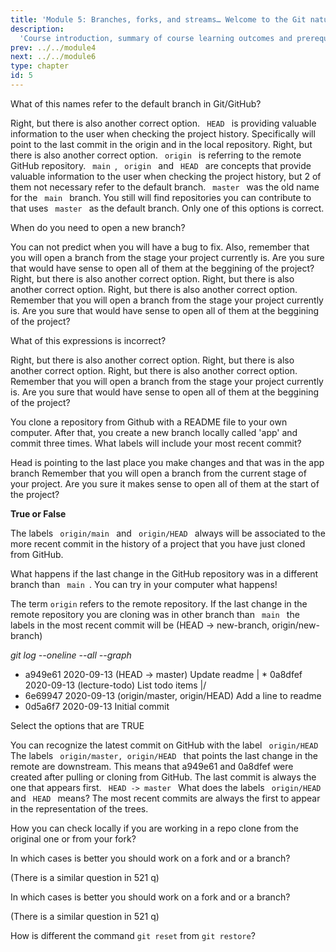 ```yaml
---
title: 'Module 5: Branches, forks, and streams… Welcome to the Git nature walk!'
description:
  'Course introduction, summary of course learning outcomes and prerequisite validation.' 
prev: ../../module4
next: ../../module6
type: chapter
id: 5
---
```


<exercise id="1" title="Branches" type="slides,video">

<slides source="module5/module5_01" shot="0" start="0:002" end="3:40">
</slides>

</exercise>

<exercise id='2' title="Branches">

What of this names refer to the default branch in Git/GitHub?

<choice>
<opt text='<code> master </code>'>
Right, but there is also another correct option.
</opt>
<opt text='<code> HEAD </code>'>
<code> HEAD </code> is providing valuable information to the user when checking the project history. Specifically will point to the last commit in the origin and in the local repository.
</opt>
<opt text='<code> main </code>'>
Right, but there is also another correct option.
</opt>
<opt text='<code> origin </code>'>
<code> origin </code> is referring to the remote GitHub repository.
</opt>
<opt text='2, 3 and 4 are correct'>
<code> main </code>, <code> origin </code> and <code> HEAD </code> are concepts that provide valuable information to the user when checking the project history, but 2 of them not necessary refer to the default branch.
</opt>
<opt text='1 and 3 are correct' correct='true'>
<code> master </code> was the old name for the <code> main </code> branch. You still will find repositories you can contribute to that uses <code> master </code> as the default branch.
</opt>
<opt text='2 and 3 are correct' >
Only one of this options is correct.
</opt>
</choice>

When do you need to open a new branch?

<choice>
<opt text='It is the first thing you should do after you start a project. You open a branch for all the features you are planning to add to your code' >
You can not predict when you will have a bug to fix. Also, remember that you will open a branch from the stage your project currently is. Are you sure that would have sense to open all of them at the beggining of the project?   
</opt>
<opt text='When you want to make a change that can break the code in the <code> main </code> branch'>
Right, but there is also another correct option.
</opt>
<opt text='You can create a branch when you decide to add a new feature'>
Right, but there is also another correct option.
</opt>
<opt text='You can create a branch to fix a bug, and then merge it to <code> main </code> '>
Right, but there is also another correct option.
</opt>
<opt text='All are correct '>
Remember that you will open a branch from the stage your project currently is. Are you sure that would have sense to open all of them at the beggining of the project?   
</opt>
<opt text='2, 3 and 4 are correct' correct='true'>
</opt>
</choice>

What of this expressions is incorrect?

<choice>
<opt text='When you want to make a change that can break the code in the <code> main </code> branch'>
Right, but there is also another correct option.
</opt>
<opt text='You can create a branch when you decide to work on a new feature, even if later you decide not to merge it in the <code> main </code> branch'>
Right, but there is also another correct option.
</opt>
<opt text='You can create a branch to fix a bug, and then merge it to <code> main </code> '>
Right, but there is also another correct option.
</opt>
<opt text='All are correct'>
Remember that you will open a branch from the stage your project currently is. Are you sure that would have sense to open all of them at the beggining of the project?   
</opt>
<opt text='2, 3 and 4 are correct' correct='true'>
</opt>
</choice>


You clone a repository from Github with a README file to your own computer. After that, you create a new branch locally called 'app' and commit three times. What labels will include your most recent commit? 

<choice>
<opt text='<code>origin/HEAD</code> and <code>origin/main</code>'>

</opt>
<opt text='<code> HEAD -> app </code> ' correct='true'>
Head is pointing to the last place you make changes and that was in the app branch
</opt>
<opt text='<code> main </code>'>

</opt>
<opt text=' <code> HEAD -> main </code>'>
Remember that you will open a branch from the current stage of your project. Are you sure it makes sense to open all of them at the start of the project?  
</opt>
<opt text='<code> app </code>'>
</opt>
</choice>


</exercise>

<exercise id='3' title="What is the relationship between the branches?"  type='slides, video'>
<slides source='module5/module5_02' shot='0' start='3:42' end='4:35'> </slides>
</exercise>

<exercise id='4' title='Observing the trees'>

**True or False**

The labels <code> origin/main </code> and <code> origin/HEAD </code> always will be associated to the more recent commit in the history of a project that you have just cloned from GitHub.

<choice>
<opt text='True'>
What happens if the last change in the GitHub repository was in a different branch than <code> main </code>. You can try in your computer what happens!
</opt>
<opt text='False'  correct='true' >

The term `origin` refers to the remote repository. If the last change in the remote repository you are cloning was in other branch than <code> main </code> the labels in the most recent commit will be (HEAD -> new-branch, origin/new-branch)

</opt>
</choice>

*git log --oneline --all --graph*

* a949e61 2020-09-13 (HEAD -> master) Update readme
| * 0a8dfef 2020-09-13 (lecture-todo) List todo items
|/
* 6e69947 2020-09-13 (origin/master, origin/HEAD) Add a line to readme
* 0d5a6f7 2020-09-13 Initial commit

Select the options that are TRUE

<choice>
<opt text='The most recent commit on GitHub was performed in the master branch'>
You can recognize the latest commit on GitHub with the label <code> origin/HEAD </code>
</opt>
<opt text='There is a branch called <code> lecture-todo </code> that has not been pushed to GitHub yet '>
The labels <code> origin/master, origin/HEAD </code> that points the last change in the remote are downstream. This means that a949e61 and 0a8dfef were created after pulling or cloning from GitHub.
</opt>
<opt text='The last local change of this repository has associated the commit message "Update readme"' >
The last commit is always the one that appears first. <code> HEAD -> master </code>
</opt>
<opt text='The commits a949e61 and 0a8dfef exist only in your local computer'>
</opt>
<opt text='The commits 6e69947 and 0d5a6f7 exist both in your local computer and on GitHub'>
</opt>
<opt text='All are correct' correct='true' >
</opt>
<opt text='Only 1 and 3 are correct' correct='true' >
What does the labels <code> origin/HEAD </code> and <code> HEAD </code> means?
</opt>
<opt text='Only 2, 4 and 5 are correct' correct='true' >
The most recent commits are always the first to appear in the representation of the trees. 
</opt>
</choice>
</exercise>

<exercise id='5' title="Merging branches"  type='slides, video'>
<slides source='module5/module5_03' shot='0' start='3:42' end='4:35'> </slides>
</exercise>

<exercise id='6' title='merging branches'>

How you can check locally if you are working in a repo clone from the original one or from your fork?

<choice>
<opt text='x' >
</opt>
<opt text='x'>
</opt>
<opt text='x' correct='true'>
</opt>

</choice>
</exercise>

<exercise id='7' title='collaboration' type='slides, video'>
<slides source='module5/module5_04' shot='0' start='3:42' end='4:35'> </slides>
</exercise>

<exercise id='8' title='collab'>

In which cases is better you should work on a fork and or a branch?

(There is a similar question in 521 q)

<choice>
<opt text='x' >
</opt>
<opt text='x'>
</opt>
<opt text='x' correct='true'>
</opt>
<opt text='x'>
</opt>

</choice>
</exercise>

<exercise id='7' title='forks' type='slides, video'>
<slides source='module5/module5_05' shot='0' start='3:42' end='4:35'> </slides>
</exercise>

<exercise id='8' title='forks'>

In which cases is better you should work on a fork and or a branch?

(There is a similar question in 521 q)

<choice>
<opt text='x' >
</opt>
<opt text='x'>
</opt>
<opt text='x' correct='true'>
</opt>
<opt text='x'>
</opt>

</choice>
</exercise>


<exercise id='9' title='Creating pull requests'  type='slides, video'>
<slides source='module5/module5_06' shot='0' start='3:42' end='4:35'> </slides>
</exercise>

 <exercise id='10' title='Creating pull requests'>

How is different the command `git reset` from `git restore`?

 <choice>
 <opt text='x' >
 </opt>
 <opt text='x'>
 </opt>
 <opt text='x'>
 </opt>
 <opt text= x correct='true'>
 </opt>
 </choice>
 </exercise>